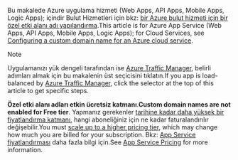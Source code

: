 <span data-ttu-id="18bea-101">Bu makalede Azure uygulama hizmeti (Web Apps, API Apps, Mobile Apps, Logic Apps); içindir Bulut Hizmetleri için bkz: [bir Azure bulut hizmeti için bir özel etki alanı adı yapılandırma](../articles/cloud-services/cloud-services-custom-domain-name.md).</span><span class="sxs-lookup"><span data-stu-id="18bea-101">This article is for Azure App Service (Web Apps, API Apps, Mobile Apps, Logic Apps); for Cloud Services, see [Configuring a custom domain name for an Azure cloud service](../articles/cloud-services/cloud-services-custom-domain-name.md).</span></span>

> [!NOTE]
> <span data-ttu-id="18bea-102">Uygulamanızı yük dengeli tarafından ise [Azure Traffic Manager](https://azure.microsoft.com/services/traffic-manager/), belirli adımları almak için bu makalenin üst seçicisini tıklatın.</span><span class="sxs-lookup"><span data-stu-id="18bea-102">If you app is load-balanced by [Azure Traffic Manager](https://azure.microsoft.com/services/traffic-manager/), click the selector at the top of this article to get specific steps.</span></span>
> 
> <span data-ttu-id="18bea-103">**Özel etki alanı adları etkin ücretsiz katmanı**.</span><span class="sxs-lookup"><span data-stu-id="18bea-103">**Custom domain names are not enabled for Free tier**.</span></span> <span data-ttu-id="18bea-104">Yapmanız gerekenler [tarihine kadar daha yüksek bir fiyatlandırma katmanı](../articles/app-service-web/web-sites-scale.md), hangi aboneliğiniz için ne kadar faturalandırılır değişebilir.</span><span class="sxs-lookup"><span data-stu-id="18bea-104">You must [scale up to a higher pricing tier](../articles/app-service-web/web-sites-scale.md), which may change how much you are billed for your subscription.</span></span> 
> <span data-ttu-id="18bea-105">Bkz: [App Service fiyatlandırması](https://azure.microsoft.com/pricing/details/app-service/) daha fazla bilgi için.</span><span class="sxs-lookup"><span data-stu-id="18bea-105">See [App Service Pricing](https://azure.microsoft.com/pricing/details/app-service/) for more information.</span></span>
> 
> 

